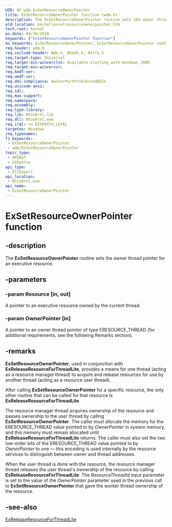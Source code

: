```yaml
---
UID: NF:wdm.ExSetResourceOwnerPointer
title: ExSetResourceOwnerPointer function (wdm.h)
description: The ExSetResourceOwnerPointer routine sets the owner thread pointer for an executive resource.
old-location: kernel\exsetresourceownerpointer.htm
tech.root: kernel
ms.date: 04/30/2018
keywords: ["ExSetResourceOwnerPointer function"]
ms.keywords: ExSetResourceOwnerPointer, ExSetResourceOwnerPointer routine [Kernel-Mode Driver Architecture], k102_1f5ed4f7-4252-4f50-9c40-06d6204d8b57.xml, kernel.exsetresourceownerpointer, wdm/ExSetResourceOwnerPointer
req.header: wdm.h
req.include-header: Wdm.h, Ntddk.h, Ntifs.h
req.target-type: Universal
req.target-min-winverclnt: Available starting with Windows 2000.
req.target-min-winversvr: 
req.kmdf-ver: 
req.umdf-ver: 
req.ddi-compliance: HwStorPortProhibitedDDIs
req.unicode-ansi: 
req.idl: 
req.max-support: 
req.namespace: 
req.assembly: 
req.type-library: 
req.lib: NtosKrnl.lib
req.dll: NtosKrnl.exe
req.irql: <= DISPATCH_LEVEL
targetos: Windows
req.typenames: 
f1_keywords:
 - ExSetResourceOwnerPointer
 - wdm/ExSetResourceOwnerPointer
topic_type:
 - APIRef
 - kbSyntax
api_type:
 - DllExport
api_location:
 - NtosKrnl.exe
api_name:
 - ExSetResourceOwnerPointer
---
```


# ExSetResourceOwnerPointer function


## -description

The <b>ExSetResourceOwnerPointer</b> routine sets the owner thread pointer for an executive resource.

## -parameters

### -param Resource [in, out]


A pointer to an executive resource owned by the current thread.

### -param OwnerPointer [in]


A pointer to an owner thread pointer of type ERESOURCE_THREAD (for additional requirements, see the following Remarks section).

## -remarks

<b>ExSetResourceOwnerPointer</b>, used in conjunction with <b>ExReleaseResourceForThreadLite</b>, provides a means for one thread (acting as a resource manager thread) to acquire and release resources for use by another thread (acting as a resource user thread).

After calling <b>ExSetResourceOwnerPointer</b> for a specific resource, the only other routine that can be called for that resource is <b>ExReleaseResourceForThreadLite</b>.

The resource manager thread acquires ownership of the resource and passes ownership to the user thread by calling <b>ExSetResourceOwnerPointer</b>. The caller must allocate the memory for the ERESOURCE_THREAD value pointed to by <i>OwnerPointer</i> in system memory, and this memory must remain allocated until <b>ExReleaseResourceForThreadLite</b> returns. The caller must also set the two low-order bits of the ERESOURCE_THREAD value pointed to by <i>OwnerPointer</i> to one — this encoding is used internally by the resource services to distinguish between owner and thread addresses.

When the user thread is done with the resource, the resource manager thread releases the user thread's ownership of the resource by calling <b>ExReleaseResourceForThreadLite</b>. The <i>ResourceThreadId</i> input parameter is set to the value of the <i>OwnerPointer</i> parameter used in the previous call to <b>ExSetResourceOwnerPointer</b> that gave the worker thread ownership of the resource.

## -see-also

<a href="/previous-versions/ff545585(v=vs.85)">ExReleaseResourceForThreadLite</a>

